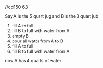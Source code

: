 //cci150 6.3

Say A is the 5 quart jug and B is the 3 quart jub

1. fill A to full
2. fill B to full with water from A
3. empty B
4. pour all water from A to B
5. fill A to full
6. fill B to full with water from A

now A has 4 quarts of water

